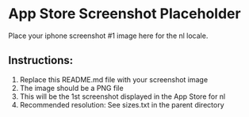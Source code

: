 # App Store Screenshot Placeholder

Place your iphone screenshot #1 image here for the nl locale.

## Instructions:
1. Replace this README.md file with your screenshot image
2. The image should be a PNG file
3. This will be the 1st screenshot displayed in the App Store for nl
4. Recommended resolution: See sizes.txt in the parent directory
